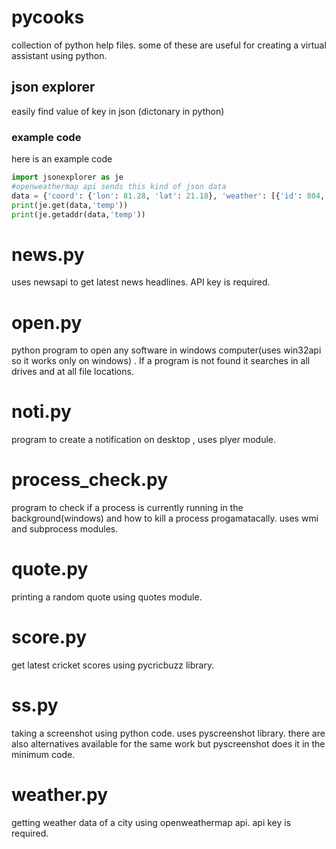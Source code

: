 # pycooks
collection of python help files. some of these are useful for creating a virtual assistant using python.

## json explorer
easily find value of key in json (dictonary in python)

### example code
here is an example code

```python 
import jsonexplorer as je
#openweathermap api sends this kind of json data
data = {'coord': {'lon': 81.28, 'lat': 21.18}, 'weather': [{'id': 804, 'main': 'Clouds', 'description': 'overcast clouds', 'icon': '04n'}], 'base': 'stations', 'main': {'temp': 292.91, 'feels_like': 292.02, 'temp_min': 292.91, 'temp_max': 292.91, 'pressure': 1018, 'humidity': 67, 'sea_level': 1018, 'grnd_level': 984}, 'visibility': 10000, 'wind': {'speed': 2.81, 'deg': 53}, 'clouds': {'all': 100}, 'dt': 1606487301, 'sys': {'country': 'IN', 'sunrise': 1606438404, 'sunset': 1606477925}, 'timezone': 19800, 'id': 1272181, 'name': 'Delhi', 'cod': 200}
print(je.get(data,'temp'))
print(je.getaddr(data,'temp'))
```

# news.py

uses newsapi to get latest news headlines. API key is required.

# open.py

python program to open any software in windows computer(uses win32api so it works only on windows) .
If a program is not found it searches in all drives and at all file locations.

# noti.py

program to create a notification on desktop , uses plyer module.

# process_check.py

program to check if a process is currently running in the background(windows) and how to kill a process progamatacally. uses wmi and subprocess modules.

# quote.py

printing a random quote using quotes module.

# score.py

get latest cricket scores using pycricbuzz library.

# ss.py

taking a screenshot using python code. uses pyscreenshot library. there are also alternatives available for the same work but pyscreenshot does it in the minimum code.

# weather.py

getting weather data of a city using openweathermap api. api key is required.
